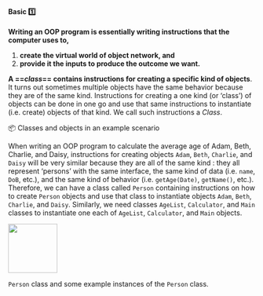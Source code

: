 <link rel="stylesheet" href="{{baseUrl}}/css/textbook.css">

<div class="website-content">

<div id="title">

#### Basic :one:

</div>

<div id="body">

**Writing an OOP program is essentially writing instructions that the computer uses to,**
 1. **create the virtual world of object network, and**
 2. **provide it the inputs to produce the outcome we want.** 

**A ==_class_== contains instructions for creating a specific kind of objects**. It turns out sometimes multiple objects have the same behavior because they are of the same kind. Instructions for creating a one kind (or ‘class’) of objects can be done in one go and use that same instructions to instantiate (i.e. create) objects of that kind. We call such instructions a _Class_.

<tip-box>

:package: Classes and objects in an example scenario

When writing an OOP program to calculate the average age of Adam, Beth, Charlie, and Daisy, instructions for creating objects `Adam`, `Beth`, `Charlie`, and `Daisy` will be very similar because they are all of the same kind : they all represent ‘persons’ with the same interface, the same kind of data (i.e. `name`, `DoB`, etc.), and the same kind of behavior (i.e. `getAge(Date)`, `getName()`, etc.). Therefore, we can have a class called `Person` containing instructions on how to create `Person` objects and use that class to instantiate objects `Adam`, `Beth`, `Charlie`, and `Daisy`. Similarly, we need classes `AgeList`, `Calculator`, and `Main` classes to instantiate one each of `AgeList`, `Calculator`, and `Main` objects.

</tip-box>

<panel src="../../../uml/classDiagrams/classes/what/full.md" header="UML: Class Diagrams: Classes" />
<dynamic-panel src="../../../uml/objectDiagrams/objects/embed.md" header="UML: Object Diagrams: Objects" is-open></dynamic-panel>

<p/>

<tip-box>

<img src="{{baseUrl}}/oopDesign/classes/basic/images/person.png" height="100" />
<p/>

`Person` class and some example instances of the `Person` class.

</tip-box>

</div>

<div id="extras">

<include src="exercises.md" />

<div>

</div>
